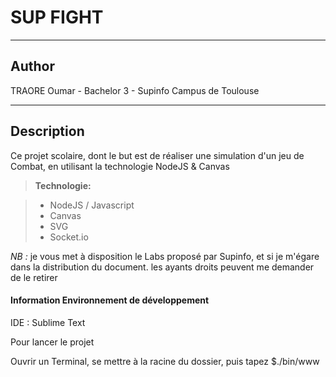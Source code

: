 SUP FIGHT
===================
----------

Author
-------------

TRAORE Oumar - Bachelor 3 - Supinfo Campus de Toulouse

----------

Description
-------------

Ce projet scolaire, dont le but est de réaliser une simulation d'un jeu de Combat, en utilisant la technologie NodeJS & Canvas 

> **Technologie:**

> - NodeJS / Javascript
> - Canvas
> - SVG
> - Socket.io

*NB :* je vous met à disposition le Labs proposé par Supinfo, et si je m'égare dans la distribution du document. les ayants droits peuvent me demander de le retirer

#### Information Environnement de développement 

IDE : Sublime Text

Pour lancer le projet

Ouvrir un Terminal, se mettre à la racine du dossier, puis tapez
$./bin/www
